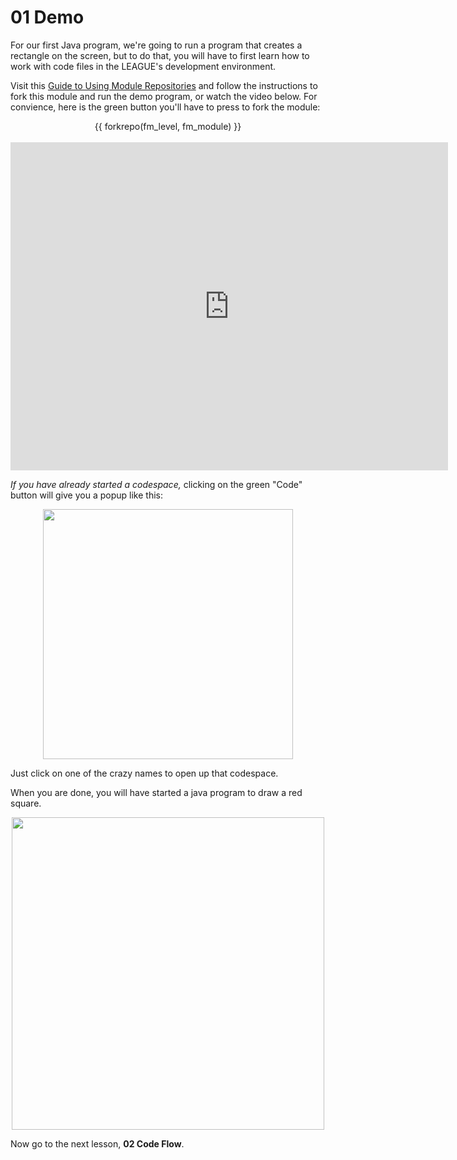# 01 Demo

For our first Java program, we're going to run a program that creates a
rectangle on the screen, but to do that, you will have to first learn how to
work with code files in the LEAGUE's development environment. 

Visit this [Guide to Using Module Repositories](https://curriculum.jointheleague.org/java/module_repos.html) and follow the instructions to fork this module and run the demo program, or watch the video below. For convience, here is the green button you'll have to press to fork the module:

<center>{{ forkrepo(fm_level, fm_module) }}</center><br/>

<center><iframe width="700" height="525" src="https://www.youtube.com/embed/svTv-EmyU5c?si=7ZW8UjqhLbThYNSg" title="YouTube video player" frameborder="0" allow="accelerometer; autoplay; clipboard-write; encrypted-media; gyroscope; picture-in-picture; web-share" referrerpolicy="strict-origin-when-cross-origin" allowfullscreen></iframe></center>

*If you have already started a codespace,* clicking on the green "Code" button will give you a 
popup like this:

<center><img src="./multiple_codespaces.png" width="400px"></center> 

Just click on one of the crazy names to open up that codespace. 

When you are done, you will have started a java program to draw a red square. 

<center><img src="./images/red_square.png" width="500px"/></center> 

Now go to the next lesson, **02 Code Flow**. 